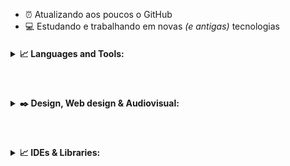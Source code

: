 - :alarm_clock: Atualizando aos poucos o GitHub 
- :computer: Estudando e trabalhando em novas _(e antigas)_ tecnologias


<h4>
<details>
<summary>📈 Languages and Tools:</summary>
  <p align="center"><img align="left" alt=".NET" width="28px" src="https://simpleicons.org/icons/dot-net.svg" /></p>
  <p align="center"><img align="left" alt="Anaconda" width="28px" src="https://simpleicons.org/icons/anaconda.svg" /></p>
  <p align="center"><img align="left" alt="Amazon Web Services" width="28px" src="https://simpleicons.org/icons/amazonaws.svg" /></p>
  <p align="center"><img align="left" alt="Android Studio" width="28px" src="https://simpleicons.org/icons/androidstudio.svg" /></p>
  <p align="center"><img align="left" alt="Apache" width="28px" src="https://simpleicons.org/icons/apache.svg" /></p>
  <p align="center"><img align="left" alt="Microsfot Azure" width="28px" src="https://simpleicons.org/icons/microsoftazure.svg" /></p>
  <p align="center"><img align="left" alt="C" width="28px" src="https://simpleicons.org/icons/c.svg" /></p>
  <p align="center"><img align="left" alt="C#" width="28px" src="https://simpleicons.org/icons/csharp.svg" /></p>
  <p align="center"><img align="left" alt="C++" width="28px" src="https://simpleicons.org/icons/cplusplus.svg" /></p>
  <p align="center"><img align="left" alt="D3.js" width="28px" src="https://simpleicons.org/icons/d3-dot-js.svg" /></p>
  <p align="center"><img align="left" alt="Docker" width="28px" src="https://simpleicons.org/icons/docker.svg" /></p>
  <p align="center"><img align="left" alt="Flutter" width="28px" src="https://simpleicons.org/icons/flutter.svg" /></p>
  <p align="center"><img align="left" alt="Git" width="28px" src="https://simpleicons.org/icons/git.svg" /></p>
  <p align="center"><img align="left" alt="Go" width="28px" src="https://simpleicons.org/icons/go.svg" /></p>
  <p align="center"><img align="left" alt="Google Cloud" width="28px" src="https://simpleicons.org/icons/googlecloud.svg" /></p>
  <p align="center"><img align="left" alt="Grafana" width="28px" src="https://simpleicons.org/icons/grafana.svg" /></p>
  <p align="center"><img align="left" alt="Haskell" width="28px" src="https://simpleicons.org/icons/haskell.svg" /></p>
  <p align="center"><img align="left" alt="Java" width="28px" src="https://simpleicons.org/icons/java.svg" /></p>
  <p align="center"><img align="left" alt="JavaScript" width="28px" src="https://simpleicons.org/icons/javascript.svg" /></p>
</details>
</h4>
<br>
<h4>
<details>
<summary>✒️ Design, Web design & Audiovisual:</summary>
  <p align="center"><img align="left" alt="Adobe Premire Pro" width="28px" heigth="28px"  src="https://simpleicons.org/icons/adobepremierepro.svg" /></p>
  <p align="center"><img align="left" alt="Adobe Xd" width="28px" src="https://simpleicons.org/icons/adobexd.svg" /></p>
  <p align="center"><img align="left" alt="Adobe InDesign" width="28px" src="https://simpleicons.org/icons/adobeindesign.svg" /></p>
  <p align="center"><img align="left" alt="Adobe Illustrator" width="28px" src="https://simpleicons.org/icons/adobeillustrator.svg" /></p>
  <p align="center"><img align="left" alt="Adobe Lightroom" width="28px" src="https://simpleicons.org/icons/adobelightroomcc.svg" /></p>
  <p align="center"><img align="left" alt="Adobe Photoshop" width="28px" src="https://simpleicons.org/icons/adobephotoshop.svg" /></p>
  <p align="center"><img align="left" alt="Adobe After Effects" width="28px" src="https://simpleicons.org/icons/adobeaftereffects.svg" /></p>
  <p align="center"><img align="left" alt="HTML5" width="28px" src="https://simpleicons.org/icons/html5.svg" /></p>
  <p align="center"><img align="left" alt="Figma" width="28px" src="https://simpleicons.org/icons/figma.svg" /></p>
  <p align="center"><img align="left" alt="Blender" width="28px" src="https://simpleicons.org/icons/blender.svg" /></p>
  <p align="center"><img align="left" alt="Canva" width="28px" src="https://simpleicons.org/icons/canva.svg" /></p>
  <p align="center"><img align="left" alt="WordPress" width="28px" src="https://simpleicons.org/icons/wordpress.svg" /></p>
  <p align="center"><img align="left" alt="Krita" width="28px" src="https://simpleicons.org/icons/krita.svg" /></p>
  <p align="center"><img align="left" alt="Wix" width="28px" src="https://simpleicons.org/icons/wix.svg" /></p>
  <p align="center"><img align="left" alt="Inkscape" width="28px" src="https://simpleicons.org/icons/inkscape.svg" /></p>
  <p align="center"><img align="left" alt="Woo" width="28px" src="https://simpleicons.org/icons/woo.svg" /></p>
  <p align="center"><img align="left" alt="AngularJS" width="28px" src="https://simpleicons.org/icons/angularjs.svg" /></p>
  <p align="center"><img align="left" alt="CSS3" width="28px" src="https://simpleicons.org/icons/css3.svg" /></p>
  <p align="center"><img align="left" alt="Gimp" width="28px" src="https://simpleicons.org/icons/gimp.svg" /></p>
  
</details>
</h4>
<br> 
<h4>
<details>
<summary>📈 IDEs & Libraries:</summary>
  <p align="center"><img align="left" alt="Visual Studio Code" width="28px" src="https://simpleicons.org/icons/visualstudiocode.svg" /></p>
  <p align="center"><img align="left" alt="Atom" width="28px" src="https://simpleicons.org/icons/atom.svg" /></p>
  <p align="center"><img align="left" alt="Eclipse IDE" width="28px" src="https://simpleicons.org/icons/eclipseide.svg" /></p>
  
  
</details>
</h4>
<!---
<h4>
<details>
<summary>📈 Competitive Programming:</summary>
  <p align="center"><img align="left" alt="CodeChef" width="28px" heigth="28px"  src="https://simpleicons.org/icons/codechef.svg" /></p>
  <p align="center"><img align="left" alt="Codeforces" width="28px" heigth="28px"  src="https://simpleicons.org/icons/codeforces.svg" /></p>
  <p align="center"><img align="left" alt="Codewars" width="28px" heigth="28px"  src="https://simpleicons.org/icons/codewars.svg" /></p>
  <p align="center"><img align="left" alt="HackerEarth" width="28px" heigth="28px"  src="https://simpleicons.org/icons/hackerearth.svg" /></p>
  <p align="center"><img align="left" alt="HackerRank" width="28px" heigth="28px"  src="https://simpleicons.org/icons/hackerrank.svg" /></p>
  <p align="center"><img align="left" alt="Codeforces" width="28px" heigth="28px"  src="https://simpleicons.org/icons/codeforces.svg" /></p>
  <p align="center"><img align="left" alt="Codeforces" width="28px" heigth="28px"  src="https://simpleicons.org/icons/codeforces.svg" /></p>
  <p align="center"><img align="left" alt="Codeforces" width="28px" heigth="28px"  src="https://simpleicons.org/icons/codeforces.svg" /></p>
</details>
</h4>

<h4>
<details>
<summary>📈 Portfolios:</summary>
  <p align="center"><img align="left" alt="Dribbble" width="28px" heigth="28px"  src="https://simpleicons.org/icons/dribbble.svg" /></p>
  <p align="center"><img align="left" alt="ArtStation" width="28px" heigth="28px"  src="https://simpleicons.org/icons/artstation.svg" /></p>
  <p align="center"><img align="left" alt="Behance" width="28px" heigth="28px"  src="https://simpleicons.org/icons/behance.svg" /></p>
  <p align="center"><img align="left" alt="DevianArt" width="28px" heigth="28px"  src="https://simpleicons.org/icons/deviantart.svg" /></p>
  <p align="center"><img align="left" alt="Dribbble" width="28px" heigth="28px"  src="https://simpleicons.org/icons/dribbble.svg" /></p>
  <p align="center"><img align="left" alt="Dribbble" width="28px" heigth="28px"  src="https://simpleicons.org/icons/dribbble.svg" /></p>
  <p align="center"><img align="left" alt="Dribbble" width="28px" heigth="28px"  src="https://simpleicons.org/icons/dribbble.svg" /></p>
</details>
</h4>

<h4>
<details>
<summary>📈 Productivy:</summary>
  <p align="center"><img align="left" alt="Slack" width="28px" heigth="28px"  src="https://simpleicons.org/icons/slack.svg" /></p>
  <p align="center"><img align="left" alt="Slack" width="28px" heigth="28px"  src="https://simpleicons.org/icons/slack.svg" /></p>
  <p align="center"><img align="left" alt="Slack" width="28px" heigth="28px"  src="https://simpleicons.org/icons/slack.svg" /></p>
  <p align="center"><img align="left" alt="Slack" width="28px" heigth="28px"  src="https://simpleicons.org/icons/slack.svg" /></p>
  <p align="center"><img align="left" alt="Slack" width="28px" heigth="28px"  src="https://simpleicons.org/icons/slack.svg" /></p>
  <p align="center"><img align="left" alt="Slack" width="28px" heigth="28px"  src="https://simpleicons.org/icons/slack.svg" /></p>
  <p align="center"><img align="left" alt="Slack" width="28px" heigth="28px"  src="https://simpleicons.org/icons/slack.svg" /></p>
</details>
</h4>

<h4>
<details>
<summary>📈 IoT:</summary>
  <p align="center"><img align="left" alt="Arduino" width="28px" heigth="28px"  src="https://simpleicons.org/icons/arduino.svg" /></p>
  <p align="center"><img align="left" alt="Slack" width="28px" heigth="28px"  src="https://simpleicons.org/icons/slack.svg" /></p>
  <p align="center"><img align="left" alt="Slack" width="28px" heigth="28px"  src="https://simpleicons.org/icons/slack.svg" /></p>
  <p align="center"><img align="left" alt="Slack" width="28px" heigth="28px"  src="https://simpleicons.org/icons/slack.svg" /></p>
  <p align="center"><img align="left" alt="Slack" width="28px" heigth="28px"  src="https://simpleicons.org/icons/slack.svg" /></p>
  <p align="center"><img align="left" alt="Slack" width="28px" heigth="28px"  src="https://simpleicons.org/icons/slack.svg" /></p>
  <p align="center"><img align="left" alt="Slack" width="28px" heigth="28px"  src="https://simpleicons.org/icons/slack.svg" /></p>
</details>
</h4>

<h4>
<details>
<summary>📈 Freelancers:</summary>
  <p align="center"><img align="left" alt="Fiverr" width="28px" heigth="28px"  src="https://simpleicons.org/icons/fiverr.svg" /></p>
  <p align="center"><img align="left" alt="Freelancer" width="28px" heigth="28px"  src="https://simpleicons.org/icons/freelancer.svg" /></p>
  <p align="center"><img align="left" alt="Slack" width="28px" heigth="28px"  src="https://simpleicons.org/icons/slack.svg" /></p>
  <p align="center"><img align="left" alt="Slack" width="28px" heigth="28px"  src="https://simpleicons.org/icons/slack.svg" /></p>
  <p align="center"><img align="left" alt="Slack" width="28px" heigth="28px"  src="https://simpleicons.org/icons/slack.svg" /></p>
  <p align="center"><img align="left" alt="Slack" width="28px" heigth="28px"  src="https://simpleicons.org/icons/slack.svg" /></p>
  <p align="center"><img align="left" alt="Slack" width="28px" heigth="28px"  src="https://simpleicons.org/icons/slack.svg" /></p>
</details>
</h4>



---!>


